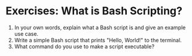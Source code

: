 # Exercises: What is Bash Scripting?

1. In your own words, explain what a Bash script is and give an example use case.
2. Write a simple Bash script that prints "Hello, World!" to the terminal.
3. What command do you use to make a script executable?
